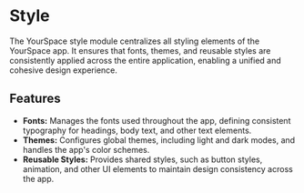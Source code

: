 # Style

The YourSpace style module centralizes all styling elements of the YourSpace app. It ensures that
fonts, themes, and reusable styles are consistently applied across the entire application, enabling
a unified and cohesive design experience.

## Features

- **Fonts:** Manages the fonts used throughout the app, defining consistent typography for headings, body text, and other text elements.
- **Themes:** Configures global themes, including light and dark modes, and handles the app's color schemes.
- **Reusable Styles:** Provides shared styles, such as button styles, animation, and other UI elements to maintain design consistency across the app.
